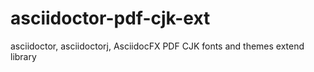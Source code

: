 # asciidoctor-pdf-cjk-ext
asciidoctor, asciidoctorj, AsciidocFX PDF CJK fonts and themes extend library
